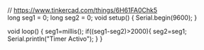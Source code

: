 // https://www.tinkercad.com/things/6H61FA0Chk5  
long seg1 = 0;
long seg2 = 0;
void setup()
{
  Serial.begin(9600);
}

void loop()
{
  seg1=millis();
  if((seg1-seg2)>2000){
 seg2=seg1;
  Serial.println("Timer Activo");
  }
}
